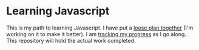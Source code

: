 # Learning Javascript

This is my path to learning Javascript. I have put a [loose plan together](http://simp.ly/publish/WRcBwL) (I'm working on it to make it better). I am [tracking my progress](http://simp.ly/publish/53WClK) as I go along. This repository will hold the actual work completed.
